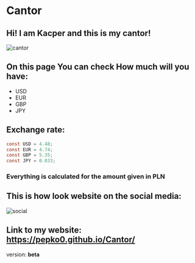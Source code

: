 # Cantor
 ## **Hi!** I am **Kacper** and this is my **cantor!** 
![cantor](images/cantor.bmp)
## On this page You can check How much will you have:
- USD
- EUR
- GBP
- JPY

## Exchange rate: 
```Java Script
const USD = 4.48;
const EUR = 4.74;
const GBP = 5.35;
const JPY = 0.033;
```
### **Everything is calculated for the amount given in PLN**

## This is how look website on the social media:
![social](images/social.bmp)
## Link to my website: https://pepko0.github.io/Cantor/
version: **beta**